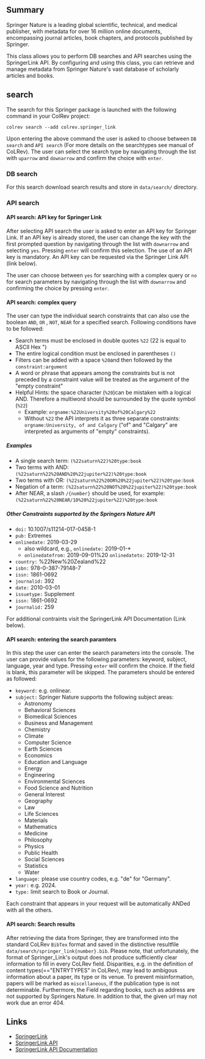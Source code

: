 ## Summary
Springer Nature is a leading global scientific, technical, and medical publisher, with metadata for over 16 million online documents, encompassing journal articles, book chapters, and protocols published by Springer.

This class allows you to perform DB searches and API searches using the SpringerLink API. By configuring and using this class, you can retrieve and manage metadata from Springer Nature's vast database of scholarly articles and books.
## search

The search for this Springer package is launched with the following command in your ColRev project:

```
colrev search --add colrev.springer_link
```

Upon entering the above command the user is asked to choose between  `DB search` and `API search` (For more details on the searchtypes see manual of CoLRev). The user can select the search type by navigating through the list with `uparrow` and `downarrow` and confirm the choice with `enter`.


### DB search

For this search download search results and store in `data/search/` directory.

### API search


#### API search: API key for Springer Link

After selecting API search the user is asked to enter an API key for Springer Link. If an API key is already stored, the user can change the key with the first prompted question by navigating through the list with `downarrow` and selecting `yes`. Pressing `enter` will confirm this selection.
The use of an API key is mandatory. An API key can be requested via the Springer Link API (link below).

The user can choose between `yes` for searching with a complex query or `no` for search parameters by navigating through the list with `downarrow` and confirming the choice by pressing `enter`.

#### API search: complex query

The user can type the individual search constraints that can also use the boolean  `AND`, `OR` , `NOT`, `NEAR` for a specified search. Following conditions have to be followed:
- Search terms must be enclosed in double quotes `%22` (22 is equal to ASCII Hex ")
- The entire logical condition must be enclosed in parentheses `()`
- Filters can be added with a space `%20`and then followed by the `constraint:argument`
- A word or phrase that appears among the constraints but is not preceded by a constraint value will be treated as the argument of the "empty constraint"
- Helpful Hints: the space character (`%20`)can be mistaken with a logical AND. Therefore a multiword should be surrounded by the quote symbol (`%22`)
    - Example: `orgname:%22University%20of%20Calgary%22`
    - Without `%22` the API interprets it as three separate constraints: `orgname:University, of and Calgary` ("of" and "Calgary" are interpreted as arguments of "empty" constraints).

##### Examples
- A single search term: `(%22saturn%22)%20type:book`
- Two terms with AND: `(%22saturn%22%20AND%20%22jupiter%22)%20type:book`
- Two terms with OR: `(%22saturn%22%20OR%20%22jupiter%22)%20type:book`
- Negation of a term: `(%22saturn%22%20NOT%20%22jupiter%22)%20type:book`
- After NEAR, a slash `/{number}` should be used, for example: `(%22saturn%22%20NEAR/10%20%22jupiter%22)%20type:book`

##### Other Constraints supported by the Springers Nature API

- `doi:` 10.1007/s11214-017-0458-1
- `pub:` Extremes
- `onlinedate:` 2019-03-29
    - also wildcard, e.g., `onlinedate:` 2019-01-*
    - `onlinedatefrom:` 2019-09-01%20 `onlinedateto:` 2019-12-31
- `country:` %22New%20Zealand%22
- `isbn:` 978-0-387-79148-7
- `issn:` 1861-0692
- `journalid:` 392
- `date:` 2010-03-01
- `issuetype:` Supplement
- `issn:` 1861-0692
- `journalid:` 259

For additional contraints visit the SpringerLink API Documentation (Link below).


#### API search: entering the search paramters

In this step the user can enter the search parameters into the console.
The user can provide values for the following parameters: keyword, subject, language, year and type. Pressing `enter` will confirm the choice. If the field is blank, this parameter will be skipped. The parameters should be entered as followed:

- `keyword:` e.g. onlinear.
- `subject:`  Springer Nature supports the following subject areas:
    - Astronomy
    - Behavioral Sciences
    - Biomedical Sciences
    - Business and Management
    - Chemistry
    - Climate
    - Computer Science
    - Earth Sciences
    - Economics
    - Education and Language
    - Energy
    - Engineering
    - Environmental Sciences
    - Food Science and Nutrition
    - General Interest
    - Geography
    - Law
    - Life Sciences
    - Materials
    - Mathematics
    - Medicine
    - Philosophy
    - Physics
    - Public Health
    - Social Sciences
    - Statistics
    - Water
- `language:` please use country codes, e.g. "de" for "Germany".
- `year:` e.g. 2024.
- `type:` limit search to Book or Journal.

Each constraint that appears in your request will be automatically ANDed with all the others.


#### API search: Search results
After retrieving the data from Springer, they are transformed into the standard CoLRev `BibTex` format and saved in the distinctive resultfile `data/search/springer_link{number}.bib`.
Please note, that unfortunately, the format of Springer_Link's output does not produce sufficiently clear information to fill in every CoLRev field. Disparities, e.g. in the definition of content types(=="ENTRYTYPES" in CoLRev), may lead to ambigous information about a paper, its type or its venue. To prevent misinformation, papers will be marked as `miscellaneous`, if the publication type is not determinable. Furthermore, the Field regarding books, such as address are not supported by Springers Nature.
In addition to that, the given url may not work due an error 404.
## Links

- [SpringerLink](https://link.springer.com/)
- [SpringerLink API](https://dev.springernature.com/)
- [SpringerLink API Documentation](https://docs-dev.springernature.com/docs/)
